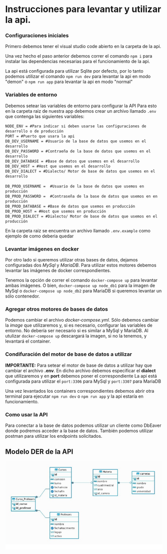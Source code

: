 # Instrucciones para levantar y utilizar la api.

### Configuraciones iniciales
Primero debemos tener el visual studio code abierto en la carpeta de la api.

Una vez hecho el paso anterior debemos correr el comando `npm i` para instalar las dependencias necesarias para el funcionamiento de la api.

La api está configurada para utilizar Sqlite por defecto, por lo tanto podemos utilizar el comando `npm run dev` para levantar la api en modo "demon" o `npm run app` para levantar la api en modo "normal"

### Variables de entorno
Debemos setear las variables de entorno para configurar la API
Para esto en la carpeta raiz de nuestra app debemos crear un archivo llamado `.env` que contenga las siguientes variables:
    
	NODE_ENV = #Para indicar si deben usarse las configuraciones de desarrollo o de producción
    PORT = #Puerto que usara la api
	DB_DEV_USERNAME = #Usuario de la base de datos que usemos en el desarrollo
	DB_DEV_PASSWORD = #Contraeña de la base de datos que usemos en el desarrollo
	DB_DEV_DATABASE = #Base de datos que usemos en el desarrollo
	DB_DEV_HOST = #Host que usemos en el desarrollo
	DB_DEV_DIALECT = #Dialecto/ Motor de base de datos que usemos en el desarrollo
	
	DB_PROD_USERNAME =  #Usuario de la base de datos que usemos en producción
	DB_PROD_PASSWORD =  #Contraseña de la base de datos que usemos en en producción
	DB_PROD_DATABASE = #Base de datos que usemos en producción
	DB_PROD_HOST = #Host que usemos en producción
	DB_PROD_DIALECT = #Dialecto/ Motor de base de datos que usemos en el producción

En la carpeta raiz se encuentra un archivo llamado ``.env.example`` como ejemplo de como deberia quedar

### Levantar imágenes en docker
Por otro lado si queremos utilizar otras bases de datos, dejamos configuradas dos *MySql* y *MariaDB*.
Para utilizar estos motores debemos levantar las imágenes de docker correspondientes.

Tenemos la opción de correr el comando ``docker-compose up`` para levantar ambas imágenes. 
O bien, ``docker-compose up node_db1`` para la imagen de MySql o ``docker-compose up node_db2`` para MariaDB si queremos levantar un sólo contenedor.

### Agregar otros motores de bases de datos
Podemos cambiar el archivo *docker-compose.yml*. Sólo debemos cambiar la *image* que utilizaremos y, si es necesario, configurar las variables de entorno.
No debería ser necesario si es similar a MySql y MariaDB. Al utulizar ``docker-compose up`` descargará la imagen, si no la tenemos, y levantará el container.

### Condifuración del motor de base de datos a utilizar
**IMPORTANTE:** Para setear el motor de base de datos a utilizar hay que cambiar el archivo **.env**. 
En dicho archivo debemos especificar el **dialect** que utilizaremos y en **port** debemos poner el correspondiente
La api está configurada para utilizar el ``port:3306`` para MySql y ``port:3307`` para MariaDB

Una vez levantados los containers correspondientes debemos abrir otra terminal para ejecutar ``npm run dev`` o ``npm run app`` y la api estaría en funcionamiento.

### Como usar la API
Para conectar a la base de datos podemos utilizar un cliente como DbEaver donde podremos acceder a la base de datos.
También podemos utilizar postman para utilizar los endpoints solicitados.

## Modelo DER de la API
![DER](Modelo_DER.png)